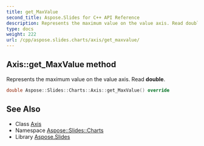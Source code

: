 ```yaml
---
title: get_MaxValue
second_title: Aspose.Slides for C++ API Reference
description: Represents the maximum value on the value axis. Read double.
type: docs
weight: 222
url: /cpp/aspose.slides.charts/axis/get_maxvalue/
---
```

## Axis::get_MaxValue method


Represents the maximum value on the value axis. Read **double**.

```cpp
double Aspose::Slides::Charts::Axis::get_MaxValue() override
```

## See Also

* Class [Axis](../)
* Namespace [Aspose::Slides::Charts](../../)
* Library [Aspose.Slides](../../../)
